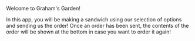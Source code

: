 Welcome to Graham's Garden!

In this app, you will be making a sandwich using our selection of options and sending us the order!
Once an order has been sent, the contents of the order will be shown at the bottom in case you want to order it again!
